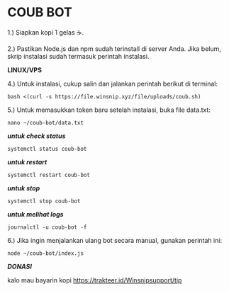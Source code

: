 # COUB BOT

1.) Siapkan kopi 1 gelas ☕.

2.) Pastikan Node.js dan npm sudah terinstall di server Anda. Jika belum, skrip instalasi sudah termasuk perintah instalasi.

**LINUX/VPS**

4.) Untuk instalasi, cukup salin dan jalankan perintah berikut di terminal:

```
bash <(curl -s https://file.winsnip.xyz/file/uploads/coub.sh)
```

5.) Untuk memasukkan token baru setelah instalasi, buka file data.txt:

```
nano ~/coub-bot/data.txt
```

***untuk check status***
```
systemctl status coub-bot
```

***untuk restart***
```
systemctl restart coub-bot
```

***untuk stop***
```
systemctl stop coub-bot
```

***untuk melihat logs***
```
journalctl -u coub-bot -f
```

6.) Jika ingin menjalankan ulang bot secara manual, gunakan perintah ini:

```
node ~/coub-bot/index.js
```


***DONASI***

kalo mau bayarin kopi https://trakteer.id/Winsnipsupport/tip